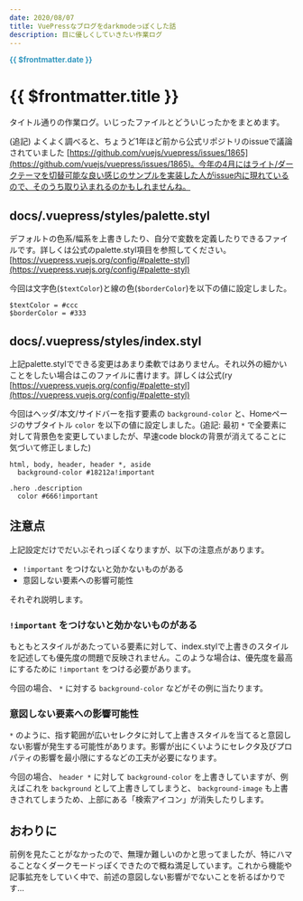 ```yaml
---
date: 2020/08/07
title: VuePressなブログをdarkmodeっぽくした話
description: 目に優しくしていきたい作業ログ
---
```

<span style="font-size: 10pt; font-weight: bold; color: #3297bf">{{ $frontmatter.date }}</span>

# {{ $frontmatter.title }}

タイトル通りの作業ログ。いじったファイルとどういじったかをまとめます。

(追記) よくよく調べると、ちょうど1年ほど前から公式リポジトリのissueで議論されていました [https://github.com/vuejs/vuepress/issues/1865](https://github.com/vuejs/vuepress/issues/1865)。今年の4月にはライト/ダークテーマを切替可能な良い感じのサンプルを実装した人がissue内に現れているので、そのうち取り込まれるのかもしれませんね。


## docs/.vuepress/styles/palette.styl
デフォルトの色系/幅系を上書きしたり、自分で変数を定義したりできるファイルです。詳しくは公式のpalette.styl項目を参照してください。 [https://vuepress.vuejs.org/config/#palette-styl](https://vuepress.vuejs.org/config/#palette-styl)

今回は文字色(`$textColor`)と線の色(`$borderColor`)を以下の値に設定しました。

```stylus
$textColor = #ccc
$borderColor = #333
```

## docs/.vuepress/styles/index.styl
上記palette.stylでできる変更はあまり柔軟ではありません。それ以外の細かいことをしたい場合はこのファイルに書けます。詳しくは公式(ry [https://vuepress.vuejs.org/config/#palette-styl](https://vuepress.vuejs.org/config/#palette-styl)

今回はヘッダ/本文/サイドバーを指す要素の `background-color` と、Homeページのサブタイトル `color` を以下の値に設定しました。(追記: 最初 `*` で全要素に対して背景色を変更していましたが、早速code blockの背景が消えてることに気づいて修正しました)

```stylus
html, body, header, header *, aside
  background-color #18212a!important

.hero .description
  color #666!important
```

## 注意点
上記設定だけでだいぶそれっぽくなりますが、以下の注意点があります。

* `!important` をつけないと効かないものがある
* 意図しない要素への影響可能性

それぞれ説明します。

### `!important` をつけないと効かないものがある
もともとスタイルがあたっている要素に対して、index.stylで上書きのスタイルを記述しても優先度の問題で反映されません。このような場合は、優先度を最高にするために `!important` をつける必要があります。

今回の場合、 `*` に対する `background-color` などがその例に当たります。

### 意図しない要素への影響可能性
`*` のように、指す範囲が広いセレクタに対して上書きスタイルを当てると意図しない影響が発生する可能性があります。影響が出にくいようにセレクタ及びプロパティの影響を最小限にするなどの工夫が必要になります。

今回の場合、 `header *` に対して `background-color` を上書きしていますが、例えばこれを `background` として上書きしてしまうと、 `background-image` も上書きされてしまうため、上部にある「検索アイコン」が消失したりします。


## おわりに
前例を見たことがなかったので、無理か難しいのかと思ってましたが、特にハマることなくダークモードっぽくできたので概ね満足しています。これから機能や記事拡充をしていく中で、前述の意図しない影響がでないことを祈るばかりです...
